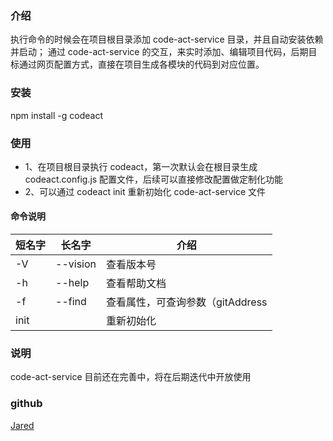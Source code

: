 ### 介绍

执行命令的时候会在项目根目录添加 code-act-service 目录，并且自动安装依赖并启动；
通过 code-act-service 的交互，来实时添加、编辑项目代码，后期目标通过网页配置方式，直接在项目生成各模块的代码到对应位置。

### 安装

npm install -g codeact

### 使用

- 1、在项目根目录执行 codeact，第一次默认会在根目录生成 codeact.config.js 配置文件，后续可以直接修改配置做定制化功能
- 2、可以通过 codeact init 重新初始化 code-act-service 文件

#### 命令说明

| 短名字 | 长名字   | 介绍                             |
| ------ | -------- | -------------------------------- |
| -V     | --vision | 查看版本号                       |
| -h     | --help   | 查看帮助文档                     |
| -f     | --find   | 查看属性，可查询参数（gitAddress | serviceFolderName | serviceStop | serviceStart） |
| init   |          | 重新初始化                       |

### 说明

code-act-service 目前还在完善中，将在后期迭代中开放使用

### github

[Jared](https://github.com/aisriver/codect.git)
